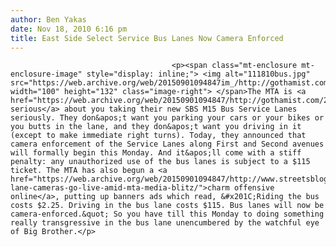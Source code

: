 ```yaml
---
author: Ben Yakas
date: Nov 18, 2010 6:16 pm
title: East Side Select Service Bus Lanes Now Camera Enforced
---
```


	
										<p><span class="mt-enclosure mt-enclosure-image" style="display: inline;"> <img alt="111810bus.jpg" src="https://web.archive.org/web/20150901094847im_/http://gothamist.com/attachments/byakas/111810bus.jpg" width="100" height="132" class="image-right"> </span>The MTA is <a href="https://web.archive.org/web/20150901094847/http://gothamist.com/2010/10/20/select_bus_service_gets_more_buses.php">very serious</a> about you taking their new SBS M15 Bus Service Lanes seriously. They don&apos;t want you parking your cars or your bikes or you butts in the lane, and they don&apos;t want you driving in it (except to make immediate right turns). Today, they announced that camera enforcement of the Service Lanes along First and Second avenues will formally begin this Monday. And it&apos;ll come with a stiff penalty: any unauthorized use of the bus lanes is subject to a $115 ticket. The MTA has also begun a <a href="https://web.archive.org/web/20150901094847/http://www.streetsblog.org/2010/11/11/bus-lane-cameras-go-live-amid-mta-media-blitz/">charm offensive online</a>, putting up banners ads which read, &#x201C;Riding the bus costs $2.25. Driving in the bus lane costs $115. Bus lanes will now be camera-enforced.&quot; So you have till this Monday to doing something really transgressive in the bus lane unencumbered by the watchful eye of Big Brother.</p>					
										
									
				